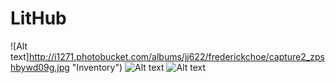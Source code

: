 # LitHub
![Alt text]http://i1271.photobucket.com/albums/jj622/frederickchoe/capture2_zpshbywd09g.jpg "Inventory")
![Alt text](http://i1271.photobucket.com/albums/jj622/frederickchoe/capture_zpshb7bkibl.jpg "Reservation Status")
![Alt text](http://i1271.photobucket.com/albums/jj622/frederickchoe/capture1_zpsw52luxtw.jpg "Dispensary Map")
